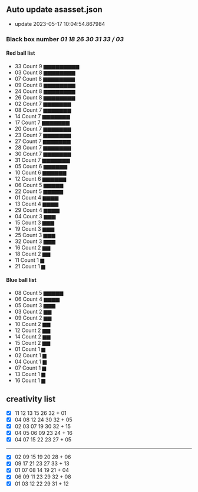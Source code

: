 ## Auto update asasset.json
 - update 2023-05-17 10:04:54.867984
### Black box number *01 18 26 30 31 33 / 03*
#### Red ball list
 - 33 Count  9 ▆▆▆▆▆▆▆▆▆
 - 03 Count  8 ▆▆▆▆▆▆▆▆
 - 07 Count  8 ▆▆▆▆▆▆▆▆
 - 09 Count  8 ▆▆▆▆▆▆▆▆
 - 24 Count  8 ▆▆▆▆▆▆▆▆
 - 26 Count  8 ▆▆▆▆▆▆▆▆
 - 02 Count  7 ▆▆▆▆▆▆▆
 - 08 Count  7 ▆▆▆▆▆▆▆
 - 14 Count  7 ▆▆▆▆▆▆▆
 - 17 Count  7 ▆▆▆▆▆▆▆
 - 20 Count  7 ▆▆▆▆▆▆▆
 - 23 Count  7 ▆▆▆▆▆▆▆
 - 27 Count  7 ▆▆▆▆▆▆▆
 - 28 Count  7 ▆▆▆▆▆▆▆
 - 30 Count  7 ▆▆▆▆▆▆▆
 - 31 Count  7 ▆▆▆▆▆▆▆
 - 05 Count  6 ▆▆▆▆▆▆
 - 10 Count  6 ▆▆▆▆▆▆
 - 12 Count  6 ▆▆▆▆▆▆
 - 06 Count  5 ▆▆▆▆▆
 - 22 Count  5 ▆▆▆▆▆
 - 01 Count  4 ▆▆▆▆
 - 13 Count  4 ▆▆▆▆
 - 29 Count  4 ▆▆▆▆
 - 04 Count  3 ▆▆▆
 - 15 Count  3 ▆▆▆
 - 19 Count  3 ▆▆▆
 - 25 Count  3 ▆▆▆
 - 32 Count  3 ▆▆▆
 - 16 Count  2 ▆▆
 - 18 Count  2 ▆▆
 - 11 Count  1 ▆
 - 21 Count  1 ▆
#### Blue ball list
 - 08 Count  5 ▆▆▆▆▆
 - 06 Count  4 ▆▆▆▆
 - 05 Count  3 ▆▆▆
 - 03 Count  2 ▆▆
 - 09 Count  2 ▆▆
 - 10 Count  2 ▆▆
 - 12 Count  2 ▆▆
 - 14 Count  2 ▆▆
 - 15 Count  2 ▆▆
 - 01 Count  1 ▆
 - 02 Count  1 ▆
 - 04 Count  1 ▆
 - 07 Count  1 ▆
 - 13 Count  1 ▆
 - 16 Count  1 ▆
## creativity list
- [x] 11 12 13 15 26 32 + 01
- [x] 04 08 12 24 30 32 + 05
- [x] 02 03 07 19 30 32 + 15
- [x] 04 05 06 09 23 24 + 16
- [x] 04 07 15 22 23 27 + 05
---
- [x] 02 09 15 19 20 28 + 06
- [x] 09 17 21 23 27 33 + 13
- [x] 01 07 08 14 19 21 + 04
- [x] 06 09 11 23 29 32 + 08
- [x] 01 03 12 22 29 31 + 12
